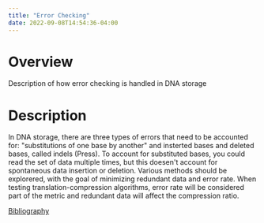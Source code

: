 ```yaml
---
title: "Error Checking"
date: 2022-09-08T14:54:36-04:00
---
```

# Overview
Description of how error checking is handled in DNA storage

# Description
In DNA storage, there are three types of errors that need to be accounted for: "substitutions of one base by another" and insterted bases and deleted bases, called indels (Press). To account for substituted bases, you could read the set of data multiple times, but this doesen't account for spontaneous data insertion or deletion. Various methods should be explorered, with the goal of minimizing redundant data and error rate. When testing translation-compression algorithms, error rate will be considered part of the metric and redundant data will affect the compression ratio.

[Bibliography](/about/bibliography)